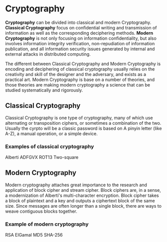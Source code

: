 # Cryptography
**Cryptography** can be divided into classical and modern Cryptography.
**Classical Cryptography** focus on confidential writing and transmission of information as well as the corresponding deciphering methods.
**Modern Cryptography** is not only focusing on information confidentiality, but also involves information integrity verification, non-repudiation of information publication, and all information security issues generated by internal and external attacks in distributed computing.

The different between Classical Cryptography and Modern Cryptography is encoding and deciphering of classical cryptography usually relies on the creativity and skill of the designer and the adversary, and exists as a practical art. Modern Cryptography is base on a number of theories, and those theories are making modern cryptography a science that can be studied systematically and rigorously.

## Classical Cryptography
Classical Cryptography is one type of cryptography, many of which use alternating or transposition ciphers, or sometimes a combination of the two. Usually the cyrpto will be a classic password is based on A pinyin letter (like A-Z), a manual operation, or a simple device.

### Examples of classical cryptography
Alberti
ADFGVX
ROT13
Two-square

## Modern Cryptography
Modern cryptography attaches great importance to the research and application of block cipher and stream cipher. Block ciphers are, in a sense, a modernization of Alberti's multi-character encryption. Block cipher takes a block of plaintext and a key and outputs a ciphertext block of the same size. Since messages are often longer than a single block, there are ways to weave contiguous blocks together.

### Example of modern cryptography
RSA
ElGamal
MD5
SHA-256